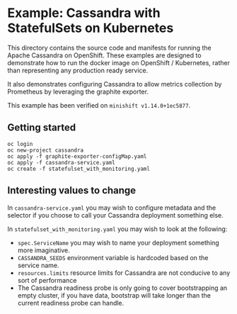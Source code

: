 # Example: Cassandra with StatefulSets on Kubernetes

This directory contains the source code and manifests for running the Apache Cassandra on OpenShift. These examples are
designed to demonstrate how to run the docker image on OpenShift / Kubernetes, rather than representing any production ready
service. 

It also demonstrates configuring Cassandra to allow metrics collection by 
Prometheus by leveraging the graphite exporter. 

This example has been verified on `minishift v1.14.0+1ec5877`.

## Getting started
```
oc login
oc new-project cassandra
oc apply -f graphite-exporter-configMap.yaml
oc apply -f cassandra-service.yaml
oc create -f statefulset_with_monitoring.yaml
```

## Interesting values to change
In `cassandra-service.yaml` you may wish to configure metadata and the selector if you 
choose to call your Cassandra deployment something else.

In `statefulset_with_monitoring.yaml` you may wish to look at the following:
* `spec.ServiceName` you may wish to name your deployment something more imaginative.
* `CASSANDRA_SEEDS` environment variable is hardcoded based on the service name. 
* `resources.limits` resource limits for Cassandra are not conducive to any sort of performance 
* The Cassandra readiness probe is only going to cover bootstrapping an empty cluster, if you have data, bootstrap will take
longer than the current readiness probe can handle. 